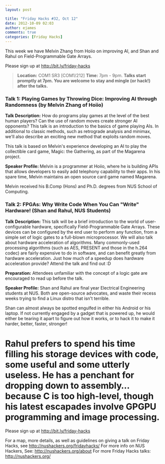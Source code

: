 ```yaml
---
layout: post

title: "Friday Hacks #32, Oct 12"
date: 2012-10-09 02:03
author: ejames
comments: true
categories: [Friday Hacks]
---
```

This week we have Melvin Zhang from Hoiio on improving AI, and Shan and Rahul on Field-Programmable Gate Arrays.
 
Please sign up at <a href="http://bit.ly/friday-hacks">http://bit.ly/friday-hacks</a>
 
<blockquote><strong>Location:</strong> COM1 SR3 [COM1/212]
<strong>Time:</strong> 7pm - 9pm. 
<strong>Talks start promptly at 7pm. You are welcome to stay and mingle (or hack!) after the talks.</strong></blockquote>

<h3>Talk 1: Playing Games by Throwing Dice: Improving AI through Randomness (by Melvin Zhang of Hoiio)</h3>
 
<strong>Talk Description:</strong>
How do programs play games at the level of the best human players? Can the use of random moves create stronger AI opponents?  This talk is an introduction to the basics of game playing AIs. In additional to classic methods, such as retrograde analysis and minimax, we'll also describe an exciting new method that exploits random moves.
 
This talk is based on Melvin's experience developing an AI to play the collectible card game, Magic: the Gathering, as part of the Magarena project. 
 
<strong>Speaker Profile: </strong>
Melvin is a programmer at Hoiio, where he is building APIs that allows developers to easily add telephony capability to their apps. In his spare time, Melvin maintains an open source card game named Magarena.
 
Melvin received his B.Comp (Hons) and Ph.D. degrees from NUS School of Computing. 

<h3>Talk 2: FPGAs: Why Write Code When You Can "Write" Hardware! (Shan and Rahul, NUS Students)</h3>
 
<strong>Talk Description:</strong>
This talk will be a brief introduction to the world of user-configurable hardware, specifically Field-Programmable Gate Arrays. These devices can be configured by the end user to perform any function, from a simple set of logic gates to a full-blown microprocessor. We will also talk about hardware acceleration of algorithms. Many commonly-used processing algorithms (such as AES, PRESENT and those in the h.264 codec) are fairly expensive to do in software, and can benefit greatly from hardware acceleration. Just how much of a speedup does hardware acceleration provide? Attend the talk and find out :D
 
<strong>Preparation:</strong>
Attendees unfamiliar with the concept of a logic gate are encouraged to read up before the talk.
 
<strong>Speaker Profile:</strong>
Shan and Rahul are final year Electrical Engineering students at NUS. Both are open-source advocates, and waste their recess weeks trying to find a Linux distro that isn't terrible.
 
Shan can almost always be spotted engulfed in either his Android or his laptop. If not currently engaged by a gadget that is powered up, he would either be tearing it apart to figure out how it works, or to hack it to make it harder, better, faster, stronger!
 
Rahul prefers to spend his time filling his storage devices with code, some useful and some utterly useless. He has a penchant for dropping down to assembly… because C is too high-level, though his latest escapades involve GPGPU programming and image processing. 
==============================
 
Please sign up at <a href="http://bit.ly/friday-hacks">http://bit.ly/friday-hacks</a>
 
For a map, more details, as well as guidelines on giving a talk on Friday Hacks, see <a href="http://nushackers.org/fridayhacks/">http://nushackers.org/fridayhacks/</a>
For more info on NUS Hackers, See: <a href="http://nushackers.org/about">http://nushackers.org/about</a>
For more Friday Hacks talks: <a href="http://nushackers.org/">http://nushackers.org/</a>
